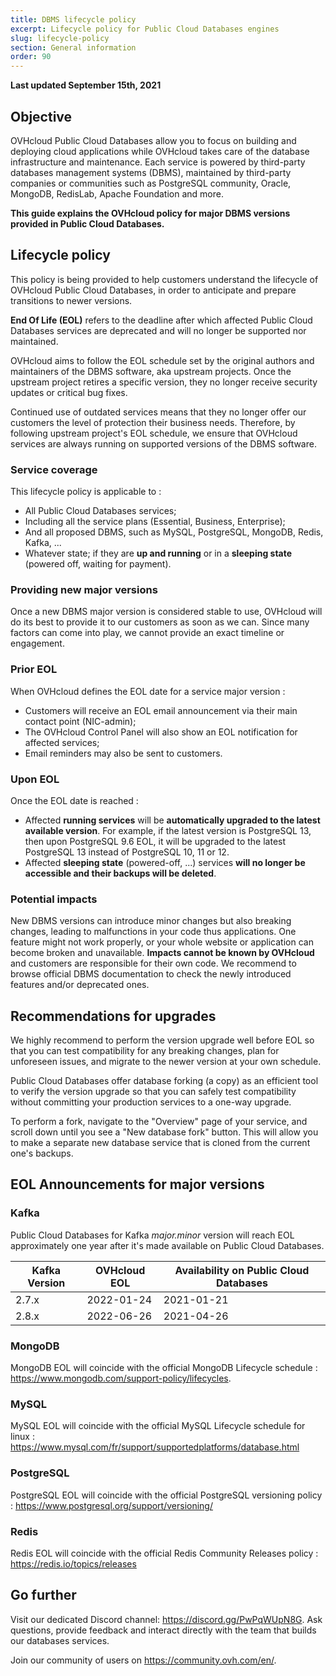 ```yaml
---
title: DBMS lifecycle policy
excerpt: Lifecycle policy for Public Cloud Databases engines
slug: lifecycle-policy
section: General information
order: 90
---
```


**Last updated September 15th, 2021**

## Objective

OVHcloud Public Cloud Databases allow you to focus on building and deploying cloud applications while OVHcloud takes care of the database infrastructure and maintenance.
Each service is powered by third-party databases management systems (DBMS), maintained by third-party companies or communities such as PostgreSQL community, Oracle, MongoDB, RedisLab, Apache Foundation and more.

**This guide explains the OVHcloud policy for major DBMS versions provided in Public Cloud Databases.**

## Lifecycle policy

This policy is being provided to help customers understand the lifecycle of OVHcloud Public Cloud Databases, in order to anticipate and prepare transitions to newer versions.

**End Of Life (EOL)** refers to the deadline after which affected Public Cloud Databases services are deprecated and will no longer be supported nor maintained.

OVHcloud aims to follow the EOL schedule set by the original authors and maintainers of the DBMS software, aka upstream projects. Once the upstream project retires a specific version, they no longer receive security updates or critical bug fixes.

Continued use of outdated services means that they no longer offer our customers the level of protection their business needs. Therefore, by following upstream project's EOL schedule, we ensure that OVHcloud services are always running on supported versions of the DBMS software.

### Service coverage

This lifecycle policy is applicable to :

- All Public Cloud Databases services;
- Including all the service plans (Essential, Business, Enterprise);
- And all proposed DBMS, such as MySQL, PostgreSQL, MongoDB, Redis, Kafka, ...
- Whatever state; if they are **up and running** or in a **sleeping state** (powered off, waiting for payment).

### Providing new major versions

Once a new DBMS major version is considered stable to use, OVHcloud will do its best to provide it to our customers as soon as we can.
Since many factors can come into play, we cannot provide an exact timeline or engagement.

### Prior EOL

When OVHcloud defines the EOL date for a service major version :

- Customers will receive an EOL email announcement via their main contact point (NIC-admin);
- The OVHcloud Control Panel will also show an EOL notification for affected services;
- Email reminders may also be sent to customers.

### Upon EOL

Once the EOL date is reached :

- Affected **running services** will be **automatically upgraded to the latest available version**. For example, if the latest version is PostgreSQL 13, then upon PostgreSQL 9.6 EOL, it will be upgraded to the latest PostgreSQL 13 instead of PostgreSQL 10, 11 or 12.
- Affected **sleeping state** (powered-off, ...) services **will no longer be accessible and their backups will be deleted**.

### Potential impacts

New DBMS versions can introduce minor changes but also breaking changes, leading to malfunctions in your code thus applications. One feature might not work properly, or your whole website or application can become broken and unavailable. **Impacts cannot be known by OVHcloud** and customers are responsible for their own code.
We recommend to browse official DBMS documentation to check the newly introduced features and/or deprecated ones.

## Recommendations for upgrades

We highly recommend to perform the version upgrade well before EOL so that you can test compatibility for any breaking changes, plan for unforeseen issues, and migrate to the newer version at your own schedule.

Public Cloud Databases offer database forking (a copy) as an efficient tool to verify the version upgrade so that you can safely test compatibility without committing your production services to a one-way upgrade.

To perform a fork, navigate to the "Overview" page of your service, and scroll down until you see a "New database fork" button. This will allow you to make a separate new database service that is cloned from the current one's backups.

## EOL Announcements for major versions

### Kafka

Public Cloud Databases for Kafka *major.minor* version will reach EOL approximately one year after it's made available on Public Cloud Databases.

| **Kafka Version** | **OVHcloud EOL** | **Availability on Public Cloud Databases** |
|-------|------------|------------|
| 2.7.x | 2022-01-24 | 2021-01-21 |
| 2.8.x | 2022-06-26 | 2021-04-26 |

### MongoDB

MongoDB EOL will coincide with the official MongoDB Lifecycle schedule : <https://www.mongodb.com/support-policy/lifecycles>.

### MySQL

MySQL EOL will coincide with the official MySQL Lifecycle schedule for linux : <https://www.mysql.com/fr/support/supportedplatforms/database.html>

### PostgreSQL

PostgreSQL EOL will coincide with the official PostgreSQL versioning policy : <https://www.postgresql.org/support/versioning/>

### Redis

Redis EOL will coincide with the official Redis Community Releases policy : <https://redis.io/topics/releases>

## Go further

Visit our dedicated Discord channel: <https://discord.gg/PwPqWUpN8G>. Ask questions, provide feedback and interact directly with the team that builds our databases services.

Join our community of users on <https://community.ovh.com/en/>.
